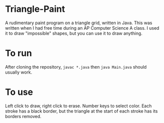 # Triangle-Paint
A rudimentary paint program on a triangle grid, written in Java. This was written when I had free time during an AP Computer Science A class. I used it to draw "impossible" shapes, but you can use it to draw anything.

# To run
After cloning the repository, `javac *.java` then `java Main.java` should usually work.

# To use
Left click to draw, right click to erase. Number keys to select color. Each stroke has a black border, but the triangle at the start of each stroke has its borders removed.
